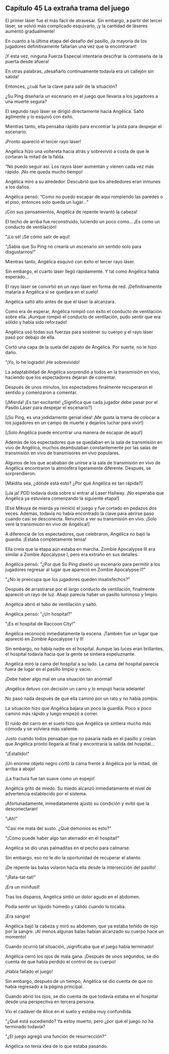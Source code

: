 
## Capítulo 45 La extraña trama del juego


El primer láser fue el más fácil de atravesar. Sin embargo, a partir del tercer láser, se volvió más complicado esquivarlo, ¡y la cantidad de láseres aumentó gradualmente!

En cuanto a la última etapa del desafío del pasillo, ¡la mayoría de los jugadores definitivamente fallarían una vez que la encontraran!

¡Y esta vez, ninguna Fuerza Especial intentaría descifrar la contraseña de la puerta desde afuera!

En otras palabras, ¡desafiarlo continuamente todavía era un callejón sin salida!

Entonces, ¿cuál fue la clave para salir de la situación?

¿Su Ping diseñaría un escenario en el juego que llevaría a los jugadores a una muerte segura?

El segundo rayo láser se dirigió directamente hacia Angélica. Saltó ágilmente y lo esquivó con éxito.

Mientras tanto, ella pensaba rápido para encontrar la pista para despejar el escenario.

¡Pronto apareció el tercer rayo láser!

Angélica hizo una voltereta hacia atrás y sobrevivió a costa de que le cortaran la mitad de la falda.

“No puedo seguir así. Los rayos láser aumentan y vienen cada vez más rápido. ¡No me queda mucho tiempo!

Angélica miró a su alrededor. Descubrió que los alrededores eran inmunes a los daños.

Angélica pensó: “Como no puedo escapar de aquí rompiendo las paredes o el piso, entonces solo queda un lugar…”

¡Con sus pensamientos, Angélica de repente levantó la cabeza!

El techo de arriba fue reconstruido, luciendo un poco como... ¡Es como un conducto de ventilación!

"¡Lo sé! ¡Sé cómo salir de aquí!

"¡Sabía que Su Ping no crearía un escenario sin sentido solo para disgustarnos!"

Mientras tanto, Angélica esquivó con éxito el tercer rayo láser.

Sin embargo, el cuarto láser llegó rápidamente. Y tal como Angélica había esperado...

El rayo láser se convirtió en un rayo láser en forma de red. ¡Definitivamente mataría a Angélica si se quedara en el suelo!

Angélica saltó alto antes de que el láser la alcanzara.

Como era de esperar, Angélica rompió con éxito el conducto de ventilación sobre ella. ¡Aunque rompió el conducto de ventilación, pudo sentir que era sólido y había sido reforzado!

Angélica usó todas sus fuerzas para sostener su cuerpo y el rayo láser pasó por debajo de ella.

Cortó una capa de la suela del zapato de Angélica. Por suerte, no le hizo daño.

“¡Yo, lo he logrado! ¡He sobrevivido!

La adaptabilidad de Angélica sorprendió a todos en la transmisión en vivo, haciendo que los espectadores dejaran de comentar.

Después de unos minutos, los espectadores finalmente recuperaron el sentido y comenzaron a comentar.

[¡Mierda! ¡Es tan excitante! ¿Significa que cada jugador debe pasar por el Pasillo Láser para despejar el escenario?]

[¡Su Ping, es una jodidamente genial idea! ¡Me gusta la trama de colocar a los jugadores en un campo de muerte y dejarlos luchar para vivir!]

[¡Solo Angélica puede encontrar una manera de escapar de aquí!]

Además de los espectadores que se quedaban en la sala de transmisión en vivo de Angélica, muchos deambulaban constantemente por las salas de transmisión en vivo de transmisores en vivo populares.

Algunos de los que acababan de unirse a la sala de transmisión en vivo de Angélica encontraron la atmósfera ligeramente diferente. Después, se sorprendieron.

[Maldita sea, ¿dónde está esto? ¿Por qué Angélica es tan rápida?]

[¡Ja ja! PDD todavía duda sobre si entrar al Laser Hallway. ¡No esperaba que Angélica ya estuviera comenzando la siguiente etapa!]

[Ese Mikuya de mierda ya reinició el juego y fue cortado en pedazos dos veces. Además, todavía no había encontrado la clave para abrirse paso cuando casi se desconecta. Renuncio a ver su transmisión en vivo. ¡Solo veré la transmisión en vivo de Angélica!]

A diferencia de los espectadores, que celebraron, Angélica no bajó la guardia. ¡Estaba completamente tensa!

Ella creía que la etapa aún estaba en marcha. Zombie Apocalypse III era similar a Zombie Apocalypse I, pero era extraño en sus detalles.

Angélica pensó: "¿Por qué Su Ping diseñó un escenario para permitir a los jugadores regresar al lugar que apareció en Zombie Apocalypse I?"

"¿No le preocupa que los jugadores queden insatisfechos?"

Después de arrastrarse por el largo conducto de ventilación, finalmente apareció un rayo de luz. Abajo parecía haber un pasillo luminoso y limpio.

Angélica abrió el tubo de ventilación y saltó.

Angélica pensó: "¿Un hospital?"

"¡Es el hospital de Raccoon City!"

Angélica reconoció inmediatamente la escena. ¡También fue un lugar que apareció en Zombie Apocalypse I y II!

Sin embargo, no había nadie en el hospital. Aunque las luces eran brillantes, el hospital todavía hacía que la gente se sintiera espeluznante.

Angélica miró la cama del hospital a su lado. La cama del hospital parecía fuera de lugar en el pasillo limpio y vacío.

¡Debe haber algo mal en una situación tan anormal!

¡Angélica detuvo con decisión un carro y lo empujó hacia adelante!

No pasó nada después de que ella caminó por un rato y no había zombis.

La situación hizo que Angélica bajara un poco la guardia. Poco a poco caminó más rápido y luego empezó a correr.

El ruido del carro en el suelo hizo que Angélica se sintiera mucho más cómoda y se volviera más valiente.

Justo cuando todos pensaban que no pasaría nada en el pasillo y creían que Angélica pronto llegaría al final y encontraría la salida del hospital...

"¡Estallido!"

¡Un enorme objeto negro cortó la cama frente a Angélica por la mitad, de arriba a abajo!

¡La fractura fue tan suave como un espejo!

Angélica gritó de miedo. Su miedo alcanzó inmediatamente el nivel de advertencia establecido por el sistema.

¡Afortunadamente, inmediatamente ajustó su condición y evitó que la desconectaran!

"¡Ah!"

“Casi me mata del susto. ¿Qué demonios es esto?"

"¡Cómo puede haber algo tan aterrador en el hospital!"

Angélica se dio unas palmaditas en el pecho para calmarse.

Sin embargo, eso no le dio la oportunidad de recuperar el aliento.

¡De repente las balas volaron hacia ella desde la intersección del pasillo!

“¡Rata-tat-tat!”

¡Era un minifusil!

Tras los disparos, Angélica sintió un dolor agudo en el abdomen.

Podía sentir un líquido húmedo y cálido cuando lo tocaba.

¡Era sangre!

Angélica bajó la cabeza y miró su abdomen, que ya estaba teñido de rojo por la sangre. ¡Al menos algunas balas habían alcanzado su cuerpo hace un momento!

Cuando ocurrió tal situación, ¡significaba que el juego había terminado!

Angélica cerró los ojos de mala gana. ¡Después de unos segundos, se dio cuenta de que había perdido el control de su cuerpo!

¡Había fallado el juego!

Sin embargo, después de un tiempo, Angélica se dio cuenta de que no había regresado a la página principal.

Cuando abrió los ojos, se dio cuenta de que todavía estaba en el hospital desde una perspectiva en tercera persona.

Vio el cadáver de Alice en el suelo y estaba muy confundida.

"¿Qué está sucediendo? Ya estoy muerto, pero ¿por qué el juego no ha terminado todavía?

"¿El juego agregó una función de resurrección?"

Angélica no tenía idea de lo que estaba pasando.
